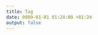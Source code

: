 ```yaml
---
title: Tag
date: 0000-01-01 01:24:00 +01:24
output: false
---
```


<div>
  <Feed { ...data } feed={ data.page.pages } />
</div>

